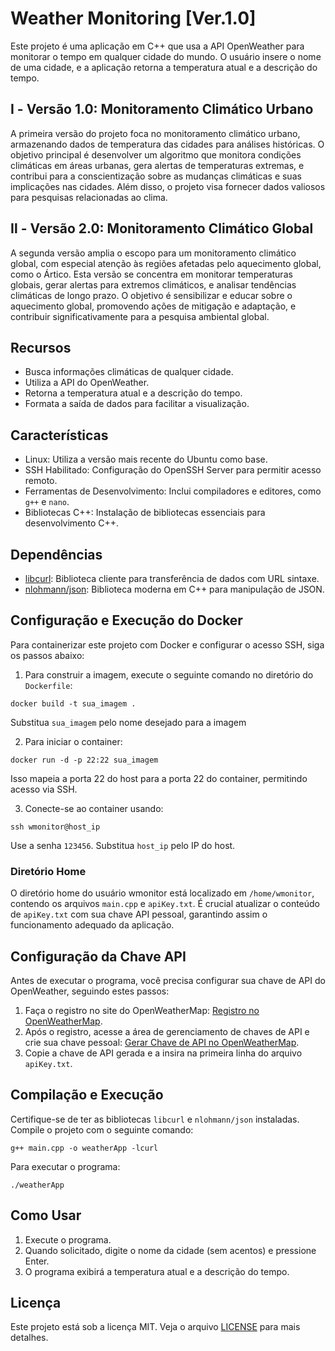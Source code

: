 # Weather Monitoring [Ver.1.0]
Este projeto é uma aplicação em C++ que usa a API OpenWeather para monitorar o tempo em qualquer cidade do mundo. O usuário insere o nome de uma cidade, e a aplicação retorna a temperatura atual e a descrição do tempo.

## Ⅰ - Versão 1.0: Monitoramento Climático Urbano

A primeira versão do projeto foca no monitoramento climático urbano, armazenando dados de temperatura das cidades para análises históricas. O objetivo principal é desenvolver um algoritmo que monitora condições climáticas em áreas urbanas, gera alertas de temperaturas extremas, e contribui para a conscientização sobre as mudanças climáticas e suas implicações nas cidades. Além disso, o projeto visa fornecer dados valiosos para pesquisas relacionadas ao clima.

## Ⅱ - Versão 2.0: Monitoramento Climático Global
A segunda versão amplia o escopo para um monitoramento climático global, com especial atenção às regiões afetadas pelo aquecimento global, como o Ártico. Esta versão se concentra em monitorar temperaturas globais, gerar alertas para extremos climáticos, e analisar tendências climáticas de longo prazo. O objetivo é sensibilizar e educar sobre o aquecimento global, promovendo ações de mitigação e adaptação, e contribuir significativamente para a pesquisa ambiental global.

## Recursos
- Busca informações climáticas de qualquer cidade.
- Utiliza a API do OpenWeather.
- Retorna a temperatura atual e a descrição do tempo.
- Formata a saída de dados para facilitar a visualização.

## Características
- Linux: Utiliza a versão mais recente do Ubuntu como base.
- SSH Habilitado: Configuração do OpenSSH Server para permitir acesso remoto.
- Ferramentas de Desenvolvimento: Inclui compiladores e editores, como `g++` e `nano`.
- Bibliotecas C++: Instalação de bibliotecas essenciais para desenvolvimento C++.

## Dependências
- [libcurl](https://curl.se/libcurl/): Biblioteca cliente para transferência de dados com URL sintaxe.
- [nlohmann/json](https://github.com/nlohmann/json): Biblioteca moderna em C++ para manipulação de JSON.

## Configuração e Execução do Docker

Para containerizar este projeto com Docker e configurar o acesso SSH, siga os passos abaixo:

1. Para construir a imagem, execute o seguinte comando no diretório do `Dockerfile`:
```
docker build -t sua_imagem .
```
Substitua `sua_imagem` pelo nome desejado para a imagem

2. Para iniciar o container:
```
docker run -d -p 22:22 sua_imagem
```
Isso mapeia a porta 22 do host para a porta 22 do container, permitindo acesso via SSH.

3. Conecte-se ao container usando:
```
ssh wmonitor@host_ip
```
Use a senha `123456`. Substitua `host_ip` pelo IP do host.

### Diretório Home
O diretório home do usuário wmonitor está localizado em `/home/wmonitor`, contendo os arquivos `main.cpp` e `apiKey.txt`. É crucial atualizar o conteúdo de `apiKey.txt` com sua chave API pessoal, garantindo assim o funcionamento adequado da aplicação.

## Configuração da Chave API
Antes de executar o programa, você precisa configurar sua chave de API do OpenWeather, seguindo estes passos:

1. Faça o registro no site do OpenWeatherMap: [Registro no OpenWeatherMap](https://openweathermap.org/).
2. Após o registro, acesse a área de gerenciamento de chaves de API e crie sua chave pessoal: [Gerar Chave de API no OpenWeatherMap](https://home.openweathermap.org/api_keys).
3. Copie a chave de API gerada e a insira na primeira linha do arquivo `apiKey.txt`.

## Compilação e Execução
Certifique-se de ter as bibliotecas `libcurl` e `nlohmann/json` instaladas. Compile o projeto com o seguinte comando:

```
g++ main.cpp -o weatherApp -lcurl
```

Para executar o programa:
```
./weatherApp
```

## Como Usar
1. Execute o programa.
2. Quando solicitado, digite o nome da cidade (sem acentos) e pressione Enter.
3. O programa exibirá a temperatura atual e a descrição do tempo.

## Licença
Este projeto está sob a licença MIT. Veja o arquivo [LICENSE](LICENSE) para mais detalhes.

